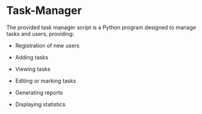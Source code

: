 # Task-Manager

The provided task manager script is a Python program designed to manage tasks and users, providing:

- Registration of new users

- Adding tasks
  
- Viewing tasks
  
- Editing or marking tasks
  
- Generating reports
  
- Displaying statistics
  
